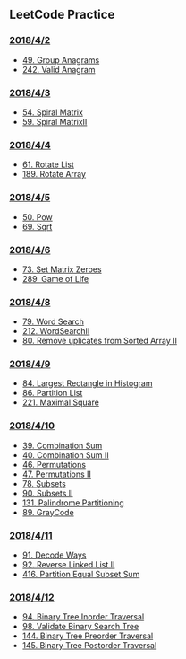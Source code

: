 ## LeetCode Practice

### [2018/4/2](https://github.com/tclu82/LeetCode/tree/master/Apr2)
* [49. Group Anagrams](https://github.com/tclu82/LeetCode/blob/master/Apr2/GroupAnagrams49.java)
* [242. Valid Anagram](https://github.com/tclu82/LeetCode/blob/master/Apr2/ValidAnagram242.java)

### [2018/4/3](https://github.com/tclu82/LeetCode/tree/master/Apr3)
* [54. Spiral Matrix](https://github.com/tclu82/LeetCode/blob/master/Apr3/SpiralMatrix54.java)
* [59. Spiral MatrixII](https://github.com/tclu82/LeetCode/blob/master/Apr3/SpiralMatrixII59.java)

### [2018/4/4](https://github.com/tclu82/LeetCode/tree/master/Apr4)
* [61. Rotate List](https://github.com/tclu82/LeetCode/blob/master/Apr4/RotateList61.java)
* [189. Rotate Array](https://github.com/tclu82/LeetCode/blob/master/Apr4/RotateArray189.java)

### [2018/4/5](https://github.com/tclu82/LeetCode/tree/master/Apr5)
* [50. Pow](https://github.com/tclu82/LeetCode/blob/master/Apr5/Pow50.java)
* [69. Sqrt](https://github.com/tclu82/LeetCode/blob/master/Apr5/Sqrt69.java)

### [2018/4/6](https://github.com/tclu82/LeetCode/tree/master/Apr6)
* [73. Set Matrix Zeroes](https://github.com/tclu82/LeetCode/blob/master/Apr6/SetMatrixZeroes73.java)
* [289. Game of Life](https://github.com/tclu82/LeetCode/blob/master/Apr6/GameofLife289.java)

### [2018/4/8](https://github.com/tclu82/LeetCode/tree/master/Apr8)
* [79. Word Search](https://github.com/tclu82/LeetCode/blob/master/Apr8/WordSearch79.java)
* [212. WordSearchII](https://github.com/tclu82/LeetCode/blob/master/Apr8/WordSearchII212.java)
* [80. Remove uplicates from Sorted Array II](https://github.com/tclu82/LeetCode/blob/master/Apr8/RemoveDuplicatesfromSortedArrayII80.java)

### [2018/4/9](https://github.com/tclu82/LeetCode/tree/master/Apr9)
* [84. Largest Rectangle in Histogram](https://github.com/tclu82/LeetCode/blob/master/Apr9/LargestRectangleHistogram84.java)
* [86. Partition List](https://github.com/tclu82/LeetCode/blob/master/Apr9/PartitionList86.java)
* [221. Maximal Square](https://github.com/tclu82/LeetCode/blob/master/Apr9/MaximalSquare221.java)

### [2018/4/10](https://github.com/tclu82/LeetCode/tree/master/Apr10)
* [39. Combination Sum](https://github.com/tclu82/LeetCode/blob/master/Apr10/CombinationSum39.java)
* [40. Combination Sum II](https://github.com/tclu82/LeetCode/blob/master/Apr10/CombinationSumII40.java)
* [46. Permutations](https://github.com/tclu82/LeetCode/blob/master/Apr10/Permutations46.java)
* [47. Permutations II](https://github.com/tclu82/LeetCode/blob/master/Apr10/PermutationsII47.java)
* [78. Subsets](https://github.com/tclu82/LeetCode/blob/master/Apr10/Subsets78.java)
* [90. Subsets II](https://github.com/tclu82/LeetCode/blob/master/Apr10/SubsetsII90.java)
* [131. Palindrome Partitioning](https://github.com/tclu82/LeetCode/blob/master/Apr10/PalindromePartitioning131.java)
* [89. GrayCode](https://github.com/tclu82/LeetCode/blob/master/Apr10/GrayCode89.java)

### [2018/4/11](https://github.com/tclu82/LeetCode/tree/master/Apr11)
* [91. Decode Ways](https://github.com/tclu82/LeetCode/blob/master/Apr11/DecodeWays91.java)
* [92. Reverse Linked List II](https://github.com/tclu82/LeetCode/blob/master/Apr11/ReverseLinkedListII92.java)
* [416. Partition Equal Subset Sum](https://github.com/tclu82/LeetCode/blob/master/Apr11/PartitionEqualSubsetSum416.java)

### [2018/4/12](https://github.com/tclu82/LeetCode/tree/master/Apr12)
* [94. Binary Tree Inorder Traversal]()
* [98. Validate Binary Search Tree]()
* [144. Binary Tree Preorder Traversal]()
* [145. Binary Tree Postorder Traversal]()